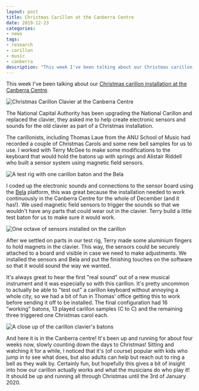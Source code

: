 ```yaml
---
layout: post
title: Christmas Carillon at the Canberra Centre
date: 2019-12-23
categories:
- news
tags:
- research
- carillon
- music
- canberra
description: "This week I've been talking about our Christmas carillon installation at the Canberra Centre. The National Capital Authority has been upgrading the"
---
```


This week I've been talking about our [Christmas carillon installation at the Canberra Centre](https://cecs.anu.edu.au/news/christmas-bells-ring-canberra-thanks-musical-ai).

![Christmas Carillon Clavier at the Canberra Centre]({{site.baseurl}}/assets/blog/2019/20191223-carillon1.jpg)

The National Capital Authority has been upgrading the National Carillon and replaced the clavier, they asked me to help create electronic sensors and sounds for the old clavier as part of a Christmas installation.

The carillonists, including Thomas Laue from the ANU School of Music had recorded a couple of Christmas Carols and some new bell samples for us to use. I worked with Terry McGee to make some modifications to the keyboard that would hold the batons up with springs and Alistair Riddell who built a sensor system using magnetic field sensors.

![A test rig with one carillon baton and the Bela]({{site.baseurl}}/assets/blog/2019/20191223-carillon3.jpg)

I coded up the electronic sounds and connections to the sensor board using the [Bela](https://bela.io) platform, this was great because the installation needed to work continuously in the Canberra Centre for the whole of December (and it has!). We used magnetic field sensors to trigger the sounds so that we wouldn't have any parts that could wear out in the clavier. Terry build a little test baton for us to make sure it would work.

![One octave of sensors installed on the carillon]({{site.baseurl}}/assets/blog/2019/20191223-carillon4.jpg)

After we settled on parts in our test rig, Terry made some aluminium fingers to hold magnets in the clavier. This way, the sensors could be securely attached to a board and visible in case we need to make adjustments. We installed the sensors and Bela and put the finishing touches on the software so that it would sound the way we wanted.

It's always great to hear the first "real sound" out of a new musical instrument and it was especially so with this carillon. It's pretty uncommon to actually be able to "test out" a carillon keyboard without annoying a whole city, so we had a bit of fun in Thomas' office getting this to work before sending it off to be installed. The final configuration had 16 "working" batons, 13 played carillon samples (C to C) and the remaining three triggered one Christmas carol each.

![A close up of the carillon clavier's batons]({{site.baseurl}}/assets/blog/2019/20191223-carillon2.jpg)

And here it is in the Canberra centre! It's been up and running for about four weeks now, slowly counting down the days to Christmas! Sitting and watching it for a while, I noticed that it's (of course) popular with kids who jump in to see what does, but also adults can help but reach out to ring a bell as they walk by. Certainly fun, but hopefully this gives a bit of insight into how our carillon actually works and what the musicians do who play it! It should be up and running all through Christmas until the 3rd of January 2020.
